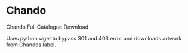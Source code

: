 # Chando
Chando Full Catalogue Download

Uses python wget to bypass 301 and 403 error and downloads artwork from Chandos label.



